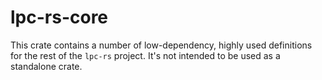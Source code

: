 # lpc-rs-core

This crate contains a number of low-dependency, highly used definitions for 
the rest of the `lpc-rs` project.
It's not intended to be used as a standalone crate.